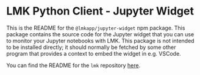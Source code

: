 # LMK Python Client - Jupyter Widget

This is the README for the `@lmkapp/jupyter-widget` npm package. This package contains the source code for the Jupyter widget that you can use to monitor your Jupyter notebooks with LMK. This package is not intended to be installed directly; it should normally be fetched by some other program that provides a context to embed the widget in e.g. VSCode.

You can find the README for the `lmk` repository [here](https://github.com/lmkapp/lmk).
